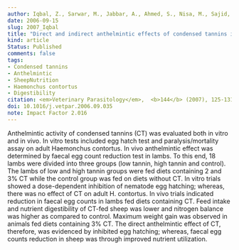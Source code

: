 ```yaml
---
author: Iqbal, Z., Sarwar, M., Jabbar, A., Ahmed, S., Nisa, M., Sajid, M., Khan, M., Mufti, K., and <b>Yaseen, M.</b>
date: 2006-09-15
slug: 2007_Iqbal
title: "Direct and indirect anthelmintic effects of condensed tannins in sheep"
kind: article
Status: Published
comments: false
tags:
- Condensed tannins
- Anthelmintic
- SheepNutrition
- Haemonchus contortus
- Digestibility
citation: <em>Veterinary Parasitology</em>,  <b>144</b> (2007), 125-131
doi: 10.1016/j.vetpar.2006.09.035  
note: Impact Factor 2.016
---
```


Anthelmintic activity of condensed tannins (CT) was evaluated both in vitro and in vivo. In vitro tests included egg hatch test and paralysis/mortality assay on adult Haemonchus contortus. In vivo anthelmintic effect was determined by faecal egg count reduction test in lambs. To this end, 18 lambs were divided into three groups (low tannin, high tannin and control). The lambs of low and high tannin groups were fed diets containing 2 and 3% CT while the control group was fed on diets without CT. In vitro trials showed a dose-dependent inhibition of nematode egg hatching; whereas, there was no effect of CT on adult H. contortus. In vivo trials indicated reduction in faecal egg counts in lambs fed diets containing CT. Feed intake and nutrient digestibility of CT-fed sheep was lower and nitrogen balance was higher as compared to control. Maximum weight gain was observed in animals fed diets containing 3% CT. The direct anthelmintic effect of CT, therefore, was evidenced by inhibited egg hatching; whereas, faecal egg counts reduction in sheep was through improved nutrient utilization.